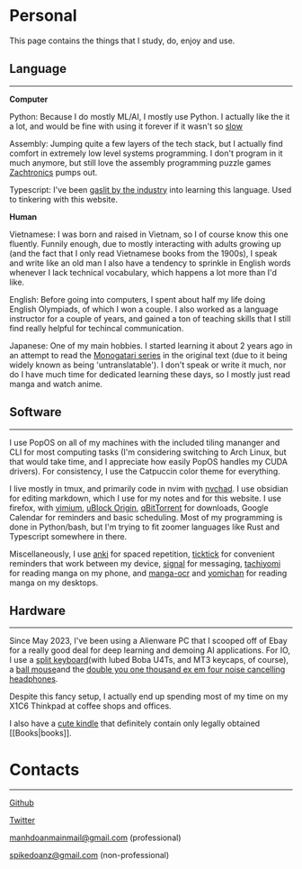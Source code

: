 # Personal

This page contains the things that I study, do, enjoy and use.


## Language ##
---

**Computer**

Python: Because I do mostly ML/AI, I mostly use Python. I actually like the it a lot, and would be fine with using it forever if it wasn't so [slow](https://en.wikipedia.org/wiki/Global_interpreter_lock)

Assembly: Jumping quite a few layers of the tech stack, but I actually find comfort in extremely low level systems programming. I don't program in it much anymore, but still love the assembly programming puzzle games [Zachtronics](https://www.zachtronics.com/) pumps out.

Typescript: I've been [gaslit by the industry](https://dev.to/bobfirestone/i-give-up-atwood-s-law-won-7ic) into learning this language. Used to tinkering with this website.

**Human**

Vietnamese: I was born and raised in Vietnam, so I of course know this one fluently. Funnily enough, due to mostly interacting with adults growing up (and the fact that I only read Vietnamese books from the 1900s), I speak and write like an old man I also have a tendency to sprinkle in English words whenever I lack technical vocabulary, which happens a lot more than I'd like.

English: Before going into computers, I spent about half my life doing English Olympiads, of which I won a couple. I also worked as a language instructor for a couple of years, and gained a ton of teaching skills that I still find really helpful for techincal communication.

Japanese: One of my main hobbies. I started learning it about 2 years ago in an attempt to read the [Monogatari series](https://en.wikipedia.org/wiki/Monogatari_(series)) in the original text (due to it being widely known as being 'untranslatable'). I don't speak or write it much, nor do I have much time for dedicated learning these days, so I mostly just read manga and watch anime.

## Software ##
---

I use PopOS on all of my machines with the included tiling mananger and CLI for most computing tasks (I'm considering switching to Arch Linux, but that would take time, and I appreciate how easily PopOS handles my CUDA drivers). For consistency, I use the Catpuccin color theme for everything.

I live mostly in tmux, and primarily code in nvim with [nvchad](https://github.com/NvChad/NvChad). I use obsidian for editing markdown, which I use for my notes and for this website. I use firefox, with [vimium](https://vimium.github.io/), [uBlock Origin](https://addons.mozilla.org/en-US/firefox/addon/ublock-origin/), [qBitTorrent](https://www.qbittorrent.org/) for downloads, Google Calendar for reminders and basic scheduling. Most of my programming is done in Python/bash, but I'm trying to fit zoomer languages like Rust and Typescript somewhere in there.

Miscellaneously, I use [anki](https://apps.ankiweb.net/) for spaced repetition, [ticktick](https://ticktick.com/?language=en_US) for convenient reminders that work between my device, [signal](https://signal.org/) for messaging, [tachiyomi](https://tachiyomi.org/) for reading manga on my phone, and [manga-ocr](https://github.com/kha-white/manga-ocr) and [yomichan](https://addons.mozilla.org/en-US/firefox/addon/yomichan) for reading manga on my desktops.

## Hardware ##
---
Since May 2023, I've been using a Alienware PC that I scooped off of Ebay for a really good deal for deep learning and demoing AI applications. For IO, I use a [split keyboard](https://keeb.io/collections/iris-split-ergonomic-keyboard)(with lubed Boba U4Ts, and MT3 keycaps, of course), a [ball mouse](https://www.amazon.com/Ergo-M575-Wireless-Trackball-Black/dp/B08TLYK78K/ref=asc_df_B08TLYK78K/?tag=hyprod-20&linkCode=df0&hvadid=524539433517&hvpos=&hvnetw=g&hvrand=18310067601708207989&hvpone=&hvptwo=&hvqmt=&hvdev=c&hvdvcmdl=&hvlocint=&hvlocphy=9010927&hvtargid=pla-1184696876522&psc=1&gclid=Cj0KCQiAuqKqBhDxARIsAFZELmLCIo31Tmac2gobJZS-hVxlFSviGLTFlc4dz76wTW8BJFhtdZoYUdAaAo9tEALw_wcB)and the [double you one thousand ex em four noise cancelling headphones](https://electronics.sony.com/audio/headphones/headband/p/wh1000xm4-b).

Despite this fancy setup, I actually end up spending most of my time on my X1C6 Thinkpad at coffee shops and offices.

I also have a [cute kindle](https://www.amazon.com/Kindle-Paperwhite-adjustable-Ad-Supported/dp/B08KTZ8249) that definitely contain only legally obtained [[Books|books]].


# Contacts #
---

[Github](github.com/spikedoanz/)

[Twitter](twitter.com/spikedoanz)

manhdoanmainmail@gmail.com (professional)

spikedoanz@gmail.com (non-professional)
